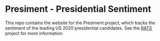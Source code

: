 # Presiment - Presidential Sentiment
This repo contains the website for the Presiment project, which tracks the sentiment of the leading US 2020 presidential candidates.
See the [RATS](https://github.com/dizzyspiral/rats) project for more information.
